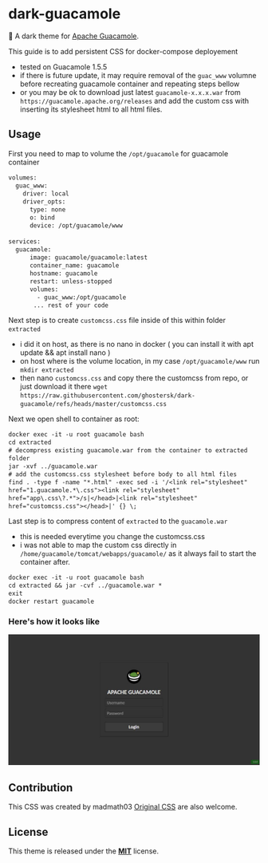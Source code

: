# dark-guacamole
:lipstick: A dark theme for [Apache Guacamole](https://guacamole.apache.org/).

This guide is to add persistent CSS for docker-compose deployement
- tested on Guacamole 1.5.5
- if there is future update, it may require removal of the `guac_www` volumne before recreating guacamole container and repeating steps bellow
- or you may be ok to download just latest `guacamole-x.x.x.war` from `https://guacamole.apache.org/releases` and add the custom css with inserting its stylesheet html to all html files.

## Usage
First you need to map to volume the `/opt/guacamole` for guacamole container
```
volumes:
  guac_www:
    driver: local
    driver_opts:
      type: none
      o: bind
      device: /opt/guacamole/www

services:
  guacamole:
      image: guacamole/guacamole:latest
      container_name: guacamole
      hostname: guacamole
      restart: unless-stopped
      volumes:
        - guac_www:/opt/guacamole
       ... rest of your code
```
Next step is to create `customcss.css` file inside of this within folder `extracted`
- i did it on host, as there is no nano in docker ( you can install it with apt update && apt install nano )
- on host where is the volume location, in my case `/opt/guacamole/www` run `mkdir extracted`
- then nano `customcss.css` and copy there the customcss from repo, or just download it there `wget https://raw.githubusercontent.com/ghostersk/dark-guacamole/refs/heads/master/customcss.css`

Next we open shell to container as root:
```
docker exec -it -u root guacamole bash
cd extracted
# decompress existing guacamole.war from the container to extracted folder
jar -xvf ../guacamole.war
# add the customcss.css stylesheet before body to all html files
find . -type f -name "*.html" -exec sed -i '/<link rel="stylesheet" href="1.guacamole.*\.css"><link rel="stylesheet" href="app\.css\?.*">/s|</head>|<link rel="stylesheet" href="customcss.css"></head>|' {} \;
```
Last step is to compress content of `extracted` to the `guacamole.war`
- this is needed everytime you change the customcss.css
- i was not able to map the custom css directly in `/home/guacamole/tomcat/webapps/guacamole/` as it always fail to start the container after.
```
docker exec -it -u root guacamole bash
cd extracted && jar -cvf ../guacamole.war *
exit
docker restart guacamole
```

### Here's how it looks like

![dark-guacamole.JPG](dark-guacamole.JPG)

## Contribution
This CSS was created by madmath03 [Original CSS]([https://github.com/madmath03/dark-guacamole/pulls](https://github.com/madmath03/dark-guacamole)) are also welcome.

## License 
This theme is released under the [**MIT**](/LICENSE) license.
